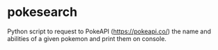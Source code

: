 # pokesearch
Python script to request to PokeAPI (https://pokeapi.co/) the name and abilities of a given pokemon and print them on console.

